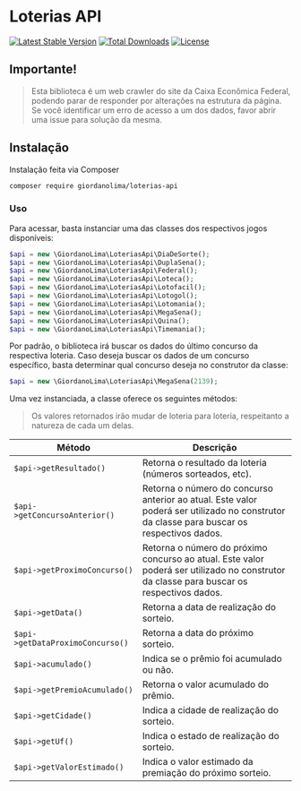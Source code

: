 # Loterias API
[![Latest Stable Version](https://poser.pugx.org/giordanolima/loterias-api/v/stable)](https://packagist.org/packages/giordanolima/loterias-api) [![Total Downloads](https://poser.pugx.org/giordanolima/loterias-api/downloads)](https://packagist.org/packages/giordanolima/loterias-api) [![License](https://poser.pugx.org/giordanolima/loterias-api/license)](https://packagist.org/packages/giordanolima/loterias-api)

## Importante!
> Esta biblioteca é um web crawler do site da Caixa Econômica Federal, podendo parar de responder por alterações na estrutura da página. Se você identificar um erro de acesso a um dos dados, favor abrir uma issue para solução da mesma.

## Instalação
Instalação feita via Composer
```bash
composer require giordanolima/loterias-api
```

### Uso
Para acessar, basta instanciar uma das classes dos respectivos jogos disponíveis:

```php
$api = new \GiordanoLima\LoteriasApi\DiaDeSorte();
$api = new \GiordanoLima\LoteriasApi\DuplaSena();
$api = new \GiordanoLima\LoteriasApi\Federal();
$api = new \GiordanoLima\LoteriasApi\Loteca();
$api = new \GiordanoLima\LoteriasApi\Lotofacil();
$api = new \GiordanoLima\LoteriasApi\Lotogol();
$api = new \GiordanoLima\LoteriasApi\Lotomania();
$api = new \GiordanoLima\LoteriasApi\MegaSena();
$api = new \GiordanoLima\LoteriasApi\Quina();
$api = new \GiordanoLima\LoteriasApi\Timemania();
```

Por padrão, o biblioteca irá buscar os dados do último concurso da respectiva loteria. Caso deseja buscar os dados de um concurso específico, basta determinar qual concurso deseja no construtor da classe:

```php
$api = new \GiordanoLima\LoteriasApi\MegaSena(2139);
```

Uma vez instanciada, a classe oferece os seguintes métodos:

> Os valores retornados irão mudar de loteria para loteria, respeitanto a natureza de cada um delas.

| Método | Descrição |
| ------ | ------ |
| ```$api->getResultado() ``` | Retorna o resultado da loteria (números sorteados, etc). |
| ```$api->getConcursoAnterior() ``` | Retorna o número do concurso anterior ao atual. Este valor poderá ser utilizado no construtor da classe para buscar os respectivos dados. |
| ```$api->getProximoConcurso() ``` | Retorna o número do próximo concurso ao atual. Este valor poderá ser utilizado no construtor da classe para buscar os respectivos dados. |
| ```$api->getData() ``` | Retorna a data de realização do sorteio. |
| ```$api->getDataProximoConcurso() ``` | Retorna a data do próximo sorteio. |
| ```$api->acumulado() ``` | Indica se o prêmio foi acumulado ou não. |
| ```$api->getPremioAcumulado() ``` | Retorna o valor acumulado do prêmio. |
| ```$api->getCidade() ``` | Indica a cidade de realização do sorteio. |
| ```$api->getUf() ``` | Indica o estado de realização do sorteio. |
| ```$api->getValorEstimado() ``` | Indica o valor estimado da premiação do próximo sorteio. |